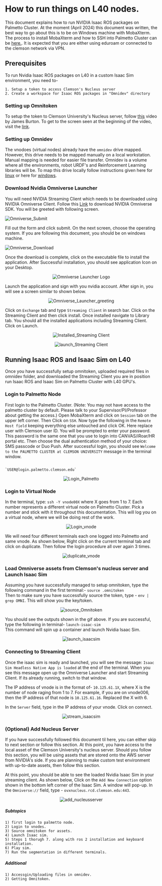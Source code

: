 # How to run things on L40 nodes.
 This document explains how to run NVIDIA Isaac ROS packages on Palmetto Cluster. At the moment (April 2024) this document was written, the best way to go about this is to be on Windows machine with MobaXterm. The process to install MobaXterm and how to SSH into Palmetto Cluster can be [here.](https://docs.rcd.clemson.edu/palmetto/connect/ssh/). It is expected that you are either using eduroam or connected to the clemson network via VPN.


## Prerequisites
To run Nvidia Isaac ROS packages on L40 in a custom Isaac Sim environment, you need to-

    1. Setup a token to access Clemson's Nucleus server
    2. Create a workspace for Isaac ROS packages in "Omnidev" directory

### Setting up Omnitoken
To setup the token to Clemson University's Nucleus server, follow [this](https://clemson.sharepoint.com/:v:/r/teams/MATHWORKSAUTONOMY/Shared%20Documents/Husky%20ISAAC%20Collaboration/Harshal_imgs_vids/L40/Nucleus_token.mp4?csf=1&web=1&e=7VFNOr) video by James Burton. To get to the screen seen at the beginning of the video, visit the [link](https://ovxnucleus.rcd.clemson.edu/omni/web3/). 

### Setting up Omnidev
The vnodoes (virtual nodes) already have the `omnidev` drive mapped. However, this drive needs to be mapped manually on a local workstation. Manual mapping is needed for easier file transfer. Omnidev is a volume where all the environments, robot URDF's and Reinforcement Learning libraries will be. To map this drive locally follow instructions given here for [linux](https://docs.rcd.clemson.edu/indigo/access_smb/instructions_linux/) or here for [windows](https://docs.rcd.clemson.edu/indigo/access_smb/instructions_windows/).

### Download Nvidia Omniverse Launcher
You will need NVIDIA Streaming Client which needs to be downloaded using NVIDIA Omniverse Client. Follow this [Link](https://www.nvidia.com/en-us/omniverse/download/) to download NVIDIA Omniverse SDK. You will be greeted with following screen.

![Omniverse_Submit](Images/Omniverse_Submit.PNG)

Fill out the form and click submit. On the next screen, choose the operating system. If you are following this document, you should be on windows machine.

![Omniverse_Download](Images/Omniverse_Download.PNG)

Once the download is complete, click on the executable file to install the application. After Successful installation, you should see application Icon on your Desktop.

<p align="center">
<img src="Images/Omniverse_launcher_logo.PNG" alt="Omniverse Launcher Logo">
</p>

Launch the application and sign with you nvidia account. After sign in, you will see a screen similar to shown below.

<p align="center">
<img src="Images/Omniverse_greeting.PNG" alt="Omniverse_Launcher_greeting">
</p>

Click on `Exchange` tab and type `Streaming Client` in search bar. Click on the Streaming Client and then click install. Once installed navigate to Library tab. You should all the installed applications including Streaming Client. Click on Launch.
<p align="center">
<img src="Images/Install_Streaming_Client.gif" alt="Installed_Streaming Client">
</p>

<p align="center">
<img src="Images/Launch_Streaming_Client.gif" alt="launch_Streaming Client">
</p>


## Running Isaac ROS and Isaac Sim on L40
Once you have successfully setup omnitoken, uploaded required files in omnidev folder, and downloaded the Streaming Client you are in position run Isaac ROS and Isaac Sim on Palmetto Cluster with L40 GPU's.

### Login to Palmetto Node
First login to the Palmetto Cluster. (Note: You may not have access to the palmetto cluster by default. Please talk to your Supervisor/PI/Professor about getting the access.)
Open MobaXterm and click on `Session` tab on the upper left corner. Then Click on `SSH`. Now type the following in the `Remote Host field` keeping everything else untouched and click OK. Here replace user with Clemson user ID. You will be prompted to enter your password. This password is the same one that you use to login into CANVAS/iRoar/HR portal etc. Then choose the dual authentication method of your choice: SMS passcode or Duo Push. After successful login, you should see `Welcome to the PALMETTO CLUSTER at CLEMSON UNIVERSITY` message in the terminal window.

                                                    `USER@login.palmetto.clemson.edu`
<p align="center">
<img src="Images/Palmetto_login.gif" alt="Login_Palmetto">
</p>

### Login to Virtual Node
In the terminal, type: `ssh -Y vnode00X` where X goes from 1 to 7. Each number represents a different virtual node on Palmetto Cluster. Pick a number and stick with it throughout this documentation. This will log you on a virtual node, where we will be doing rest of the work.
<p align="center">
<img src="Images/vnode_login.gif" alt="Login_vnode">
</p>

We will need four different terminals each one logged into Palmetto and same vnode. As shown below, Right click on the current terminal tab and click on duplicate. Then follow the login procedure all over again 3 times.

<p align="center">
<img src="Images/duplicate_terminals.gif" alt="duplicate_vnode">
</p>

### Load Omniverse assets from Clemson's nucleus server and Launch Isaac Sim
Assuming you have successfully managed to setup omnitoken, type the following command in the first terminal:- `source .omnitoken`  
Then to make sure you have successfully source the token, type - `env | grep OMNI`. This will show you the key/token.

<p align="center">
<img src="Images/source_omnitoken.gif" alt="source_Omnitoken">
</p>

You should see the outputs shown in the gif above. If you are successful, type the following in terminal- `launch-isaac-sim`   
This command will spin up a container and launch Nvidia Isaac Sim.

<p align="center">
<img src="Images/launch_isaacsim.gif" alt="launch_isaacsim">
</p>

### Connecting to Streaming Client
Once the isaac sim is ready and launched, you will see the message: `Isaac Sim Headless Native App is loaded` at the end of the terminal. When you see this message open up the Omniverse Launcher and start Streaming Client. If its already running, switch to that window.

The IP address of vnode is in the format of- `10.125.61.1X`, where X is the number of node raging from 1 to 7. For example, if you are on vnode006, then the IP address of that node is `10.125.61.16`. Replaced the X with 6.

In the `Server` field, type in the IP address of your vnode. Click on connect.
<p align="center">
<img src="Images/isaac_sim_stream.gif" alt="stream_isaacsim">
</p>

### (Optional) Add Nucleus Server
If you have successfully followed this document til here, you can either skip to next section or follow this section. At this point, you have access to the local asset of the Clemson University's nucleus server. Should you follow this section, you will be using assets that are stored onto the AWS server from NVIDIA's side. If you are planning to make custom test environment with up-to-date assets, then follow this section.

At this point, you should be able to see the loaded Nvidia Isaac Sim in your streaming client. As shown below, Click on the `Add New Connection` option shown in the bottom left corner of the Isaac Sim. A window will pop-up. In the `Omniverse://` field, type - `ovxnucleus.rcd.clemson.edu:443`.

<p align="center">
<img src="Images/add_nucleusserver.gif" alt="add_nucleusserver">
</p>





##### Subtopics

    1) first login to palmetto node.
    2) Login to vnodes.
    3) Source omnitoken for assets.
    4) Launch Isaac sim.
    5) Steps 1 thorugh 7. along with ros 2 installation and keyboard installation.
    6) Play sim.
    7) Run the segmentation in different terminals.

##### Additional
    1) Accessgin/Uploading files in omnidev.
    2) Getting Omnitoken.

